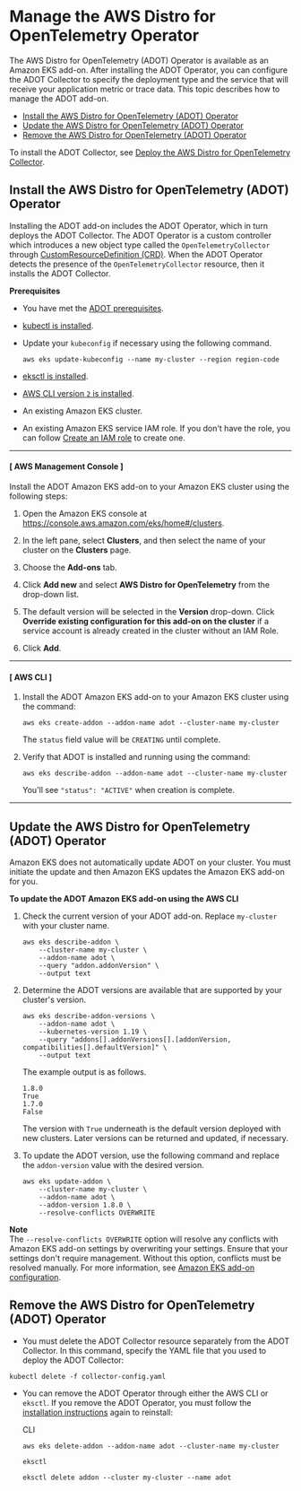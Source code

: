 # Manage the AWS Distro for OpenTelemetry Operator<a name="adot-manage"></a>

The AWS Distro for OpenTelemetry \(ADOT\) Operator is available as an Amazon EKS add\-on\. After installing the ADOT Operator, you can configure the ADOT Collector to specify the deployment type and the service that will receive your application metric or trace data\. This topic describes how to manage the ADOT add\-on\.
+ [Install the AWS Distro for OpenTelemetry \(ADOT\) Operator](#adot-install)
+ [Update the AWS Distro for OpenTelemetry \(ADOT\) Operator](#adot-update)
+ [Remove the AWS Distro for OpenTelemetry \(ADOT\) Operator](#adot-remove)

To install the ADOT Collector, see [Deploy the AWS Distro for OpenTelemetry Collector](deploy-collector.md)\.

## Install the AWS Distro for OpenTelemetry \(ADOT\) Operator<a name="adot-install"></a>

Installing the ADOT add\-on includes the ADOT Operator, which in turn deploys the ADOT Collector\. The ADOT Operator is a custom controller which introduces a new object type called the `OpenTelemetryCollector` through [CustomResourceDefinition \(CRD\)](https://kubernetes.io/docs/tasks/extend-kubernetes/custom-resources/custom-resource-definitions/)\. When the ADOT Operator detects the presence of the `OpenTelemetryCollector` resource, then it installs the ADOT Collector\.

**Prerequisites**
+ You have met the [ADOT prerequisites](adot-reqts.md)\.
+ [kubectl is installed](https://docs.aws.amazon.com/eks/latest/userguide/install-kubectl.html)\.
+ Update your `kubeconfig` if necessary using the following command\.

  ```
  aws eks update-kubeconfig --name my-cluster --region region-code
  ```
+ [eksctl is installed](https://docs.aws.amazon.com/eks/latest/userguide/eksctl.html)\.
+ [AWS CLI version `2` is installed](https://docs.aws.amazon.com/cli/latest/userguide/getting-started-install.html)\.
+ An existing Amazon EKS cluster\.
+ An existing Amazon EKS service IAM role\. If you don't have the role, you can follow [Create an IAM role](adot-iam.md) to create one\.

------
#### [ AWS Management Console ]

Install the ADOT Amazon EKS add\-on to your Amazon EKS cluster using the following steps:

1. Open the Amazon EKS console at [https://console\.aws\.amazon\.com/eks/home\#/clusters](https://console.aws.amazon.com/eks/home#/clusters)\.

1. In the left pane, select **Clusters**, and then select the name of your cluster on the **Clusters** page\.

1. Choose the **Add\-ons** tab\.

1. Click **Add new** and select **AWS Distro for OpenTelemetry** from the drop\-down list\.

1. The default version will be selected in the **Version** drop\-down\. Click **Override existing configuration for this add\-on on the cluster** if a service account is already created in the cluster without an IAM Role\.

1. Click **Add**\.

------
#### [ AWS CLI ]

1. Install the ADOT Amazon EKS add\-on to your Amazon EKS cluster using the command:

   ```
   aws eks create-addon --addon-name adot --cluster-name my-cluster
   ```

   The `status` field value will be `CREATING` until complete\.

1. Verify that ADOT is installed and running using the command:

   ```
   aws eks describe-addon --addon-name adot --cluster-name my-cluster
   ```

   You'll see `"status": "ACTIVE"` when creation is complete\.

------

## Update the AWS Distro for OpenTelemetry \(ADOT\) Operator<a name="adot-update"></a>

Amazon EKS does not automatically update ADOT on your cluster\. You must initiate the update and then Amazon EKS updates the Amazon EKS add\-on for you\. 

**To update the ADOT Amazon EKS add\-on using the AWS CLI**

1. Check the current version of your ADOT add\-on\. Replace `my-cluster` with your cluster name\.

   ```
   aws eks describe-addon \
       --cluster-name my-cluster \
       --addon-name adot \
       --query "addon.addonVersion" \
       --output text
   ```

1. Determine the ADOT versions are available that are supported by your cluster's version\.

   ```
   aws eks describe-addon-versions \
       --addon-name adot \
       --kubernetes-version 1.19 \
       --query "addons[].addonVersions[].[addonVersion, compatibilities[].defaultVersion]" \
       --output text
   ```

   The example output is as follows\.

   ```
   1.8.0
   True
   1.7.0
   False
   ```

   The version with `True` underneath is the default version deployed with new clusters\. Later versions can be returned and updated, if necessary\.

1. To update the ADOT version, use the following command and replace the `addon-version` value with the desired version\.

   ```
   aws eks update-addon \
       --cluster-name my-cluster \
       --addon-name adot \
       --addon-version 1.8.0 \
       --resolve-conflicts OVERWRITE
   ```

**Note**  
The `--resolve-conflicts OVERWRITE` option will resolve any conflicts with Amazon EKS add\-on settings by overwriting your settings\. Ensure that your settings don't require management\. Without this option, conflicts must be resolved manually\. For more information, see [Amazon EKS add\-on configuration](add-ons-configuration.md)\.

## Remove the AWS Distro for OpenTelemetry \(ADOT\) Operator<a name="adot-remove"></a>
+  You must delete the ADOT Collector resource separately from the ADOT Collector\. In this command, specify the YAML file that you used to deploy the ADOT Collector:

  ```
  kubectl delete -f collector-config.yaml
  ```
+ You can remove the ADOT Operator through either the AWS CLI or `eksctl`\. If you remove the ADOT Operator, you must follow the [installation instructions](#adot-install) again to reinstall:

  CLI

  ```
  aws eks delete-addon --addon-name adot --cluster-name my-cluster
  ```

  `eksctl`

  ```
  eksctl delete addon --cluster my-cluster --name adot
  ```